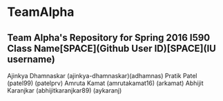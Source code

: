 # TeamAlpha
Team Alpha's Repository for Spring 2016 I590 Class
Name[SPACE](Github User ID)[SPACE](IU username)
-------------------------------------------------------------------------------
Ajinkya Dhamnaskar (ajinkya-dhamnaskar)(adhamnas)
Pratik Patel (patel99) (patelprv)
Amruta Kamat (amrutakamat16) (arkamat)
Abhijit Karanjkar (abhijitkaranjkar89) (aykaranj)
